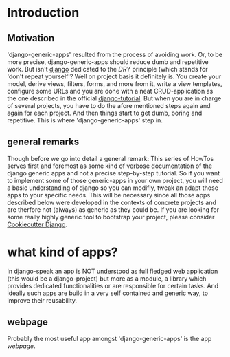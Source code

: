 # Introduction

## Motivation

'django-generic-apps' resulted from the process of avoiding work. Or, to be more precise, django-generic-apps should reduce dumb and repetitive work.
But isn't [django](https://www.djangoproject.com) dedicated to the *DRY* principle (which stands for 'don't repeat yourself'? Well on project basis it definitely is. You create your model, derive views, filters, forms, and more from it, write a view templates, configure some URLs and you are done with a neat CRUD-application as the one described in the official [django-tutorial](https://docs.djangoproject.com/en/1.10/intro/tutorial01/).
But when you are in charge of several projects, you have to do the afore mentioned steps again and again for each project. And then things start to get dumb, boring and repetitive.
This is where 'django-generic-apps' step in.

## general remarks

Though before we go into detail a general remark:
This series of HowTos serves first and foremost as some kind of verbose documentation of the django generic apps and not a precise step-by-step tutorial. So if you want to implement some of those generic-apps in your own project, you will need a basic understanding of django so you can modifiy, tweak an adapt those apps to your specific needs.
This will be necessary since all those apps described below were developed in the contexts of concrete projects and are therfore not (always) as generic as they could be. If you are looking for some really highly generic tool to bootstrap your project, please consider [Cookiecutter Django](https://github.com/pydanny/cookiecutter-django).

# what kind of apps?

In django-speak an app is NOT understood as full fledged web application (this would be a django-project) but more as a module, a library which provides dedicated functionalities or are responsible for certain tasks. And ideally such apps are build in a very self contained and generic way, to improve their reusability.

## webpage

Probably the most useful app amongst 'django-generic-apps' is the app *webpage*.  
